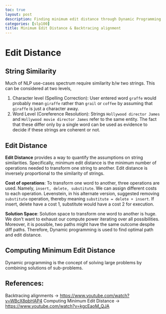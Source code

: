 ```yaml
---
toc: true
layout: post
description: Finding minimum edit distance through Dynamic Programming
categories: [slp100]
title: Minimum Edit Distance & Backtracing alignment
---
```


# Edit Distance

## String Similarity

Much of NLP use-cases spectrum require similarity b/w two strings. This can be considered at two levels,

1. Character level (Spelling Correction): User entered word `graffe` would probably mean `giraffe` rather than `grail` or `coffee` by assuming that `giraffe` is just a character away.
2. Word Level (Coreference Resolution): Strings `Hollywood director James` and `Hollywood movie director James` refer to the same entity. The fact that these differ only by a single word can be used as evidence to decide if these strings are coherent or not.

## Edit Distance

__Edit Distance__ provides a way to quantify the assumptions on string similarities. Specifically, minimum edit distance is the minimum number of operations needed to transform one string to another. Edit distance is inversely proportional to the similarity of strings.

__Cost of operations__: To transform one word to another, three operations are used. Namely, `insert, delete, substitute`. We can assign different costs to each operation. Levenstein, in his alternate version, suggested removing `substitute` operation, thereby meaning `substitute = delete + insert`. If insert, delete have a cost 1, substitute would have a cost 2 for execution.

__Solution Space__: Solution space to transform one word to another is huge. We don't want to exhaust our compute power iterating over all possibilities. Moreover, it is possible, two paths might have the same outcome despite diff paths. Therefore, Dynamic programming is used to find optimal path and edit distance.

## Computing Minimum Edit Distance

Dynamic programming is the concept of solving large problems by combining solutions of sub-problems. 

## References:

Backtracing alignments -> https://www.youtube.com/watch?v=WBcX8pbHAP4
Computing Minimum Edit Distance -> https://www.youtube.com/watch?v=kgcEaoM_QJA
